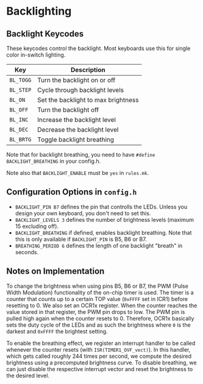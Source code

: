 # Backlighting

<!-- FIXME: Describe how backlighting works in QMK -->

## Backlight Keycodes

These keycodes control the backlight. Most keyboards use this for single color in-switch lighting.

|Key      |Description                               |
|---------|------------------------------------------|
|`BL_TOGG`|Turn the backlight on or off              |
|`BL_STEP`|Cycle through backlight levels            |
|`BL_ON`  |Set the backlight to max brightness       |
|`BL_OFF` |Turn the backlight off                    |
|`BL_INC` |Increase the backlight level              |
|`BL_DEC` |Decrease the backlight level              |
|`BL_BRTG`|Toggle backlight breathing                |

Note that for backlight breathing, you need to have `#define BACKLIGHT_BREATHING` in your config.h.

Note also that `BACKLIGHT_ENABLE` must be `yes` in `rules.mk`.

## Configuration Options in `config.h`

* `BACKLIGHT_PIN B7` defines the pin that controlls the LEDs. Unless you design your own keyboard, you don't need to set this.
* `BACKLIGHT_LEVELS 3` defines the number of brightness levels (maximum 15 excluding off).
* `BACKLIGHT_BREATHING` if defined, enables backlight breathing. Note that this is only available if `BACKLIGHT_PIN` is B5, B6 or B7.
* `BREATHING_PERIOD 6` defines the length of one backlight "breath" in seconds.

## Notes on Implementation

To change the brightness when using pins B5, B6 or B7, the PWM (Pulse Width Modulation) functionality of the on-chip timer is used.
The timer is a counter that counts up to a certain TOP value (`0xFFFF` set in ICR1) before resetting to 0.
We also set an OCR1x register.
When the counter reaches the value stored in that register, the PWM pin drops to low.
The PWM pin is pulled high again when the counter resets to 0.
Therefore, OCR1x basically sets the duty cycle of the LEDs and as such the brightness where `0` is the darkest and `0xFFFF` the brightest setting.

To enable the breathing effect, we register an interrupt handler to be called whenever the counter resets (with `ISR(TIMER1_OVF_vect)`).
In this handler, which gets called roughly 244 times per second, we compute the desired brightness using a precomputed brightness curve.
To disable breathing, we can just disable the respective interrupt vector and reset the brightness to the desired level.
